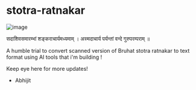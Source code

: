# stotra-ratnakar


![image](https://github.com/user-attachments/assets/f37fe347-5d4c-4cb1-b14c-767eebd16094)


सदाशिवसमारम्भां शङ्कराचार्यमध्यमाम् । अस्मदाचार्य पर्यन्तां वन्दे गुरुपरम्पराम् ॥  


A humble trial to convert scanned version of Bruhat stotra ratnakar to text format using AI tools that i'm building !

Keep eye here for more updates! 

- Abhijit

